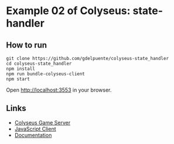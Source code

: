 Example 02 of Colyseus: state-handler
===

How to run
---

```
git clone https://github.com/gdelpuente/colyseus-state_handler
cd colyseus-state_handler
npm install
npm run bundle-colyseus-client
npm start
```

Open [http://localhost:3553](http://localhost:3553) in your browser.

Links
---

- [Colyseus Game Server](https://github.com/gamestdio/colyseus/)
- [JavaScript Client](https://github.com/gamestdio/colyseus.js/)
- [Documentation](http://colyseus.io/docs/)
